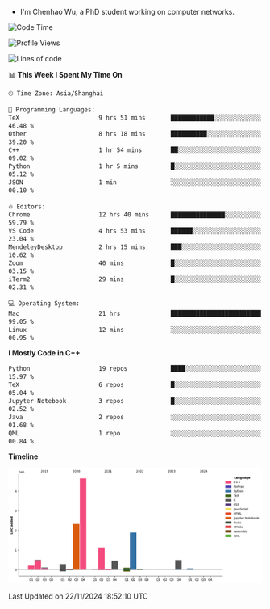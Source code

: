 - I'm Chenhao Wu, a PhD student working on computer networks.

<!--START_SECTION:waka-->
![Code Time](http://img.shields.io/badge/Code%20Time-73%20hrs%2040%20mins-blue)

![Profile Views](http://img.shields.io/badge/Profile%20Views-1-blue)

![Lines of code](https://img.shields.io/badge/From%20Hello%20World%20I%27ve%20Written-12.4%20million%20lines%20of%20code-blue)

📊 **This Week I Spent My Time On** 

```text
🕑︎ Time Zone: Asia/Shanghai

💬 Programming Languages: 
TeX                      9 hrs 51 mins       ████████████░░░░░░░░░░░░░   46.48 % 
Other                    8 hrs 18 mins       ██████████░░░░░░░░░░░░░░░   39.20 % 
C++                      1 hr 54 mins        ██░░░░░░░░░░░░░░░░░░░░░░░   09.02 % 
Python                   1 hr 5 mins         █░░░░░░░░░░░░░░░░░░░░░░░░   05.12 % 
JSON                     1 min               ░░░░░░░░░░░░░░░░░░░░░░░░░   00.10 % 

🔥 Editors: 
Chrome                   12 hrs 40 mins      ███████████████░░░░░░░░░░   59.79 % 
VS Code                  4 hrs 53 mins       ██████░░░░░░░░░░░░░░░░░░░   23.04 % 
MendeleyDesktop          2 hrs 15 mins       ███░░░░░░░░░░░░░░░░░░░░░░   10.62 % 
Zoom                     40 mins             █░░░░░░░░░░░░░░░░░░░░░░░░   03.15 % 
iTerm2                   29 mins             █░░░░░░░░░░░░░░░░░░░░░░░░   02.31 % 

💻 Operating System: 
Mac                      21 hrs              █████████████████████████   99.05 % 
Linux                    12 mins             ░░░░░░░░░░░░░░░░░░░░░░░░░   00.95 % 
```

**I Mostly Code in C++** 

```text
Python                   19 repos            ████░░░░░░░░░░░░░░░░░░░░░   15.97 % 
TeX                      6 repos             █░░░░░░░░░░░░░░░░░░░░░░░░   05.04 % 
Jupyter Notebook         3 repos             █░░░░░░░░░░░░░░░░░░░░░░░░   02.52 % 
Java                     2 repos             ░░░░░░░░░░░░░░░░░░░░░░░░░   01.68 % 
QML                      1 repo              ░░░░░░░░░░░░░░░░░░░░░░░░░   00.84 % 
```



**Timeline**

![Lines of Code chart](https://raw.githubusercontent.com/Vito-Swift/Vito-Swift/main/assets/bar_graph.png)


 Last Updated on 22/11/2024 18:52:10 UTC
<!--END_SECTION:waka-->
